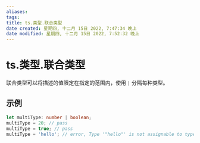```yaml
---
aliases: 
tags: 
title: ts.类型.联合类型
date created: 星期四, 十二月 15日 2022, 7:47:34 晚上
date modified: 星期四, 十二月 15日 2022, 7:52:32 晚上
---
```


# ts.类型.联合类型

联合类型可以将描述的值限定在指定的范围内，使用 `|` 分隔每种类型。

## 示例

```typescript
let multiType: number | boolean;
multiType = 20; // pass
multiType = true; // pass
multiType = 'hello'; // error, Type '"hello"' is not assignable to type 'number | boolean'.
```
